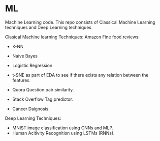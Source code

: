 # ML
Machine Learning code.
This repo consists of Classical Machine Learning techniques and Deep Learning techniques.

Clasical Machine learning Techniques:
Amazon Fine food reviews:
- K-NN
- Naive Bayes
- Logistic Regression
- t-SNE as part of EDA to see if there exists any relation between the features.

- Quora Question pair similarity.
- Stack Overflow Tag predictor.
- Cancer Daignosis.

Deep Learning Techniques:
- MNIST image classification using CNNs and MLP.
- Human Acitivity Recognition using LSTMs (RNNs).
